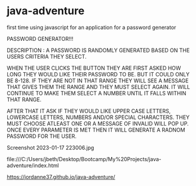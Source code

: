 # java-adventure
first time using javascript for an application for a password generator

PASSWORD GENERATOR!!!

DESCRIPTION :
A PASSWORD IS RANDOMLY GENERATED BASED ON THE USERS CRITERIA THEY SELECT.

WHEN THE USER CLICKS THE BUTTON THEY ARE FIRST ASKED HOW LONG THEY WOULD LIKE THEIR PASSWORD TO BE. BUT IT COULD ONLY BE 8-128.
IF THEY ARE NOT IN THAT RANGE THEY WILL SEE A MESSAGE THAT GIVES THEM THE RANGE AND THEY MUST SELECT AGAIN.
IT WILL CONTINUE TO MAKE THEM SELECT A NUMBER UNTIL IT FALLS WITHIN THAT RANGE.

AFTER THAT IT ASK IF THEY WOULD LIKE UPPER CASE LETTERS, LOWERCASE LETTERS, NUMBERS AND/OR SPECIAL CHARACTERS.
THEY MUST CHOOSE ATLEAST ONE OR A MESSAGE OF INVALID WILL POP UP. ONCE EVERY PARAMETER IS MET THEN IT WILL GENERATE A RADNOM PASSWORD FOR THE USER. 


Screenshot 2023-01-17 223006.jpg

file:///C:/Users/jbeth/Desktop/Bootcamp/My%20Projects/java-adventure/index.html

https://jordanne37.github.io/java-adventure/
